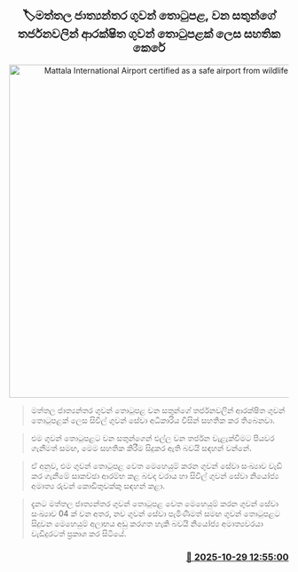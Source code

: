 <p align='center'><b><h2 align='center' title='Mattala International Airport certified as a safe airport from wildlife threats'>🏷මත්තල ජාත්‍යන්තර ගුවන් තොටුපළ, වන සතුන්ගේ තර්ජනවලින් ආරක්ෂිත ගුවන් තොටුපළක් ලෙස සහතික කෙරේ</h2></b></p>
<p align='center'><img src='https://helakuru.sgp1.cdn.digitaloceanspaces.com/esana/images/lib/mattala-airport.jpg' width='600' alt='Mattala International Airport certified as a safe airport from wildlife threats'></p>

> මත්තල ජාත්‍යන්තර ගුවන් තොටුපළ වන සතුන්ගේ තර්ජනවලින් ආරක්ෂිත ගුවන් තොටුපළක් ලෙස සිවිල් ගුවන් සේවා අධිකාරිය විසින් සහතික කර තිබෙනවා.

> එම ගුවන් තොටුපළට වන සතුන්ගෙන් එල්ල වන තර්ජන වැළැක්වීමට පියවර ගැනීමත් සමඟ, මෙම සහතික කිරීම සිදුකර ඇති බවයි සඳහන් වන්නේ.

> ඒ අනුව, එම ගුවන් තොටුපළ වෙත මෙහෙයුම් කරන ගුවන් සේවා සංඛ්‍යාව වැඩි කර ගැනීමේ සාකච්ඡා ආරම්භ කළ බවද වරාය හා සිවිල් ගුවන් සේවා නියෝජ්‍ය අමාත්‍ය රුවන් කොඩිතුවක්කු සඳහන් කළා.

> දැනට මත්තල ජාත්‍යන්තර ගුවන් තොටුපළ වෙත මෙහෙයුම් කරන ගුවන් සේවා සංඛ්‍යාව 04 ක් වන අතර, නව ගුවන් සේවා පැමිණීමත් සමඟ ගුවන් තොටුපළට සිදුවන මෙහෙයුම් අලාභය අඩු කරගත හැකි බවයි නියෝජ්‍ය අමාත්‍යවරයා වැඩිදුරටත් ප්‍රකාශ කර සිටියේ.



<h3 align='right'><a href='https://www.helakuru.lk/esana/p/114898/'>📅 2025-10-29 12:55:00</a></h3>
